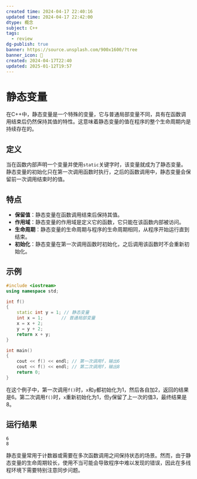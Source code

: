 ```yaml
---
created time: 2024-04-17 22:40:16
updated time: 2024-04-17 22:42:00
dtype: 概念
subject: C++
tags:
  - review
dg-publish: true
banner: https://source.unsplash.com/900x1600/?tree
banner_icon: 🧠
created: 2024-04-17T22:40
updated: 2025-01-12T19:57
---
```


# 静态变量

在C++中，静态变量是一个特殊的变量，它与普通局部变量不同，具有在函数调用结束后仍然保持其值的特性。这意味着静态变量的值在程序的整个生命周期内是持续存在的。

## 定义

当在函数内部声明一个变量并使用`static`关键字时，该变量就成为了静态变量。静态变量的初始化只在第一次调用函数时执行，之后的函数调用中，静态变量会保留前一次调用结束时的值。

## 特点

- **保留值**：静态变量在函数调用结束后保持其值。
- **作用域**：静态变量的作用域是定义它的函数，它只能在该函数内部被访问。
- **生命周期**：静态变量的生命周期与程序的生命周期相同，从程序开始运行直到结束。
- **初始化**：静态变量在第一次调用函数时初始化，之后调用该函数时不会重新初始化。

## 示例

```C++
#include <iostream>
using namespace std;

int f() 
{
    static int y = 1; // 静态变量
    int x = 1;       // 普通局部变量
    x = x + 2;
    y = y + 2;
    return x + y;
}

int main() 
{
    cout << f() << endl; // 第一次调用f，输出6
    cout << f() << endl; // 第二次调用f，输出8
    return 0;
}
```

在这个例子中，第一次调用`f()`时，`x`和`y`都初始化为1，然后各自加2，返回的结果是6。第二次调用`f()`时，`x`重新初始化为1，但`y`保留了上一次的值3，最终结果是8。

## 运行结果

```
6
8
```

静态变量常用于计数器或需要在多次函数调用之间保持状态的场景。然而，由于静态变量的生命周期较长，使用不当可能会导致程序中难以发现的错误，因此在多线程环境下需要特别注意同步问题。

